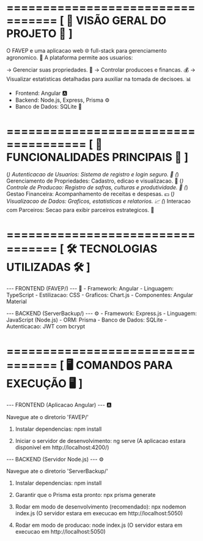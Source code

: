 =================================
[ 🎯 VISÃO GERAL DO PROJETO 🎯 ]
=================================
O FAVEP e uma aplicacao web 🌐 full-stack para gerenciamento agronomico. 🌾
A plataforma permite aos usuarios:

  -> Gerenciar suas propriedades. 🏡
  -> Controlar producoes e financas. 💰
  -> Visualizar estatisticas detalhadas para auxiliar na tomada de decisoes. 📊

  - Frontend: Angular 🅰️
  - Backend:  Node.js, Express, Prisma ⚙️
  - Banco de Dados: SQLite 💾


=====================================
[ 🚀 FUNCIONALIDADES PRINCIPAIS 🚀 ]
=====================================

  (*) Autenticacao de Usuarios: Sistema de registro e login seguro. 🔑
  (*) Gerenciamento de Propriedades: Cadastro, edicao e visualizacao. 🏡
  (*) Controle de Producao: Registro de safras, culturas e produtividade. 🌱
  (*) Gestao Financeira: Acompanhamento de receitas e despesas. 💵
  (*) Visualizacao de Dados: Graficos, estatisticas e relatorios. 📈
  (*) Interacao com Parceiros: Secao para exibir parceiros estrategicos. 🤝


=================================
[ 🛠️ TECNOLOGIAS UTILIZADAS 🛠️ ]
=================================

  --- FRONTEND (FAVEP/) --- 🎨
    - Framework:      Angular
    - Linguagem:      TypeScript
    - Estilizacao:    CSS
    - Graficos:       Chart.js
    - Componentes:    Angular Material

  --- BACKEND (ServerBackup/) --- ⚙️
    - Framework:      Express.js
    - Linguagem:      JavaScript (Node.js)
    - ORM:            Prisma
    - Banco de Dados: SQLite
    - Autenticacao:   JWT com bcrypt


=================================
[ 🖥️ COMANDOS PARA EXECUÇÃO 🖥️ ]
=================================

  --- FRONTEND (Aplicacao Angular) --- 🅰️

  Navegue ate o diretorio 'FAVEP/'

  1. Instalar dependencias:
     npm install

  2. Iniciar o servidor de desenvolvimento:
     ng serve
     (A aplicacao estara disponivel em http://localhost:4200/)


  --- BACKEND (Servidor Node.js) --- ⚙️

  Navegue ate o diretorio 'ServerBackup/'

  1. Instalar dependencias:
     npm install

  2. Garantir que o Prisma esta pronto:
     npx prisma generate

  3. Rodar em modo de desenvolvimento (recomendado):
     npx nodemon index.js
     (O servidor estara em execucao em http://localhost:5050)

  4. Rodar em modo de producao:
     node index.js
      (O servidor estara em execucao em http://localhost:5050)
